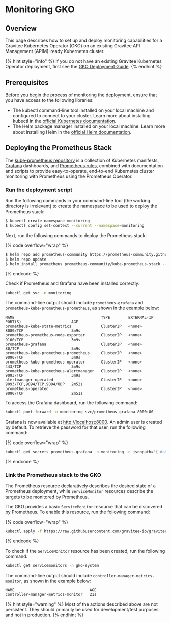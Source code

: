 # Monitoring GKO

## Overview

This page describes how to set up and deploy monitoring capabilities for a Gravitee Kubernetes Operator (GKO) on an existing Gravitee API Management (APIM)-ready Kubernetes cluster.

{% hint style="info" %}
If you do not have an existing Gravitee Kubernetes Operator deployment, first see the [GKO Deployment Guide](../../getting-started/install-guides/install-on-kubernetes/install-gravitee-kubernetes-operator.md).
{% endhint %}

## Prerequisites

Before you begin the process of monitoring the deployment, ensure that you have access to the following libraries:

* The kubectl command-line tool installed on your local machine and configured to connect to your cluster. Learn more about installing kubectl in the [official Kubernetes documentation](https://kubernetes.io/docs/tasks/tools/).
* The Helm package manager installed on your local machine. Learn more about installing Helm in the [official Helm documentation](https://helm.sh/docs/intro/install/).

## Deploying the Prometheus Stack

The [kube-prometheus repository](https://github.com/prometheus-operator/kube-prometheus) is a collection of Kubernetes manifests, [Grafana](https://grafana.com/) dashboards, and [Prometheus rules](https://prometheus.io/), combined with documentation and scripts to provide easy-to-operate, end-to-end Kubernetes cluster monitoring with Prometheus using the Prometheus Operator.

### Run the deployment script

Run the following commands in your command-line tool (the working directory is irrelevant) to create the namespace to be used to deploy the Prometheus stack:

```sh
$ kubectl create namespace monitoring
$ kubectl config set-context --current --namespace=monitoring
```

Next, run the following commands to deploy the Prometheus stack:

{% code overflow="wrap" %}
```sh
$ helm repo add prometheus-community https://prometheus-community.github.io/helm-charts
$ helm repo update
$ helm install prometheus prometheus-community/kube-prometheus-stack --debug
```
{% endcode %}

Check if Prometheus and Grafana have been installed correctly:

```sh
kubectl get svc -n monitoring
```

The command-line output should include `prometheus-grafana` and `prometheus-kube-prometheus-prometheus`, as shown in the example below:

```
NAME                                      TYPE        EXTERNAL-IP   PORT(S)                      AGE
prometheus-kube-state-metrics             ClusterIP   <none>        8080/TCP                     3m9s
prometheus-prometheus-node-exporter       ClusterIP   <none>        9100/TCP                     3m9s
prometheus-grafana                        ClusterIP   <none>        80/TCP                       3m9s
prometheus-kube-prometheus-prometheus     ClusterIP   <none>        9090/TCP                     3m9s
prometheus-kube-prometheus-operator       ClusterIP   <none>        443/TCP                      3m9s
prometheus-kube-prometheus-alertmanager   ClusterIP   <none>        9093/TCP                     3m9s
alertmanager-operated                     ClusterIP   <none>        9093/TCP,9094/TCP,9094/UDP   2m52s
prometheus-operated                       ClusterIP   <none>        9090/TCP                     2m51s
```

To access the Grafana dashboard, run the following command:

```sh
kubectl port-forward -n monitoring svc/prometheus-grafana 8000:80
```

Grafana is now available at [http://localhost:8000](http://localhost:8000/). An admin user is created by default. To retrieve the password for that user, run the following command:

{% code overflow="wrap" %}
```sh
kubectl get secrets prometheus-grafana -n monitoring -o jsonpath='{.data.admin-password}'|base64 -d
```
{% endcode %}

### Link the Prometheus stack to the GKO

The Prometheus resource declaratively describes the desired state of a Prometheus deployment, while `ServiceMonitor` resources describe the targets to be monitored by Prometheus.&#x20;

The GKO provides a basic `ServiceMonitor` resource that can be discovered by Prometheus. To enable this resource, run the following command:

{% code overflow="wrap" %}
```sh
kubectl apply -f https://raw.githubusercontent.com/gravitee-io/gravitee-kubernetes-operator/master/config/prometheus/monitor.yaml
```
{% endcode %}

To check if the `ServiceMonitor` resource has been created, run the following command:

```sh
kubectl get servicemonitors -n gko-system
```

The command-line output should include `controller-manager-metrics-monitor`, as shown in the example below:

```
NAME                                 AGE
controller-manager-metrics-monitor   21s
```

{% hint style="warning" %}
Most of the actions described above are not persistent. They should primarily be used for development/test purposes and not in production.
{% endhint %}
